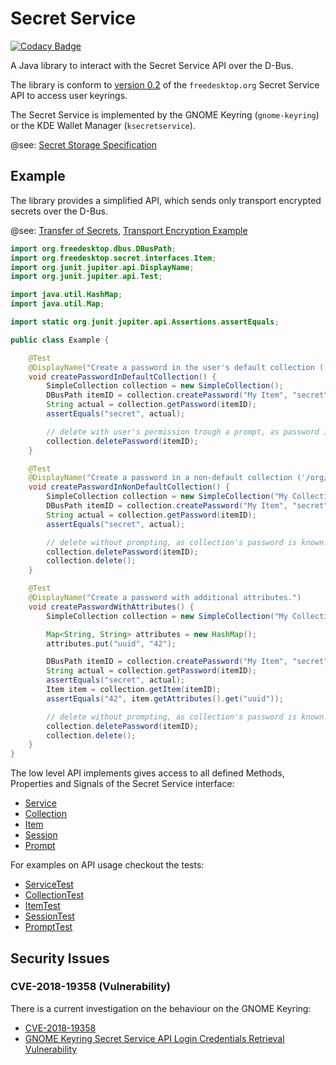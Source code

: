 # Secret Service

[![Codacy Badge](https://api.codacy.com/project/badge/Grade/61897aae6b5842f8a35ec81ca02112e3)](https://www.codacy.com?utm_source=github.com&amp;utm_medium=referral&amp;utm_content=swiesend/secret-service&amp;utm_campaign=Badge_Grade)

A Java library to interact with the Secret Service API over the D-Bus.

The library is conform to [version 0.2](https://specifications.freedesktop.org/secret-service/) of the `freedesktop.org`
Secret Service API to access user keyrings.

The Secret Service is implemented by the GNOME Keyring (`gnome-keyring`) or the KDE Wallet Manager (`ksecretservice`).

@see: [Secret Storage Specification](https://www.freedesktop.org/wiki/Specifications/secret-storage-spec/)

## Example

The library provides a simplified API, which sends only transport encrypted secrets over the D-Bus.

@see: [Transfer of Secrets](https://specifications.freedesktop.org/secret-service/ch07.html),
[Transport Encryption Example](src/test/java/org/freedesktop/secret/integration/IntegrationTest.java)

```java
import org.freedesktop.dbus.DBusPath;
import org.freedesktop.secret.interfaces.Item;
import org.junit.jupiter.api.DisplayName;
import org.junit.jupiter.api.Test;

import java.util.HashMap;
import java.util.Map;

import static org.junit.jupiter.api.Assertions.assertEquals;

public class Example {

    @Test
    @DisplayName("Create a password in the user's default collection ('/org/freedesktop/secrets/aliases/default').")
    void createPasswordInDefaultCollection() {
        SimpleCollection collection = new SimpleCollection();
        DBusPath itemID = collection.createPassword("My Item", "secret");
        String actual = collection.getPassword(itemID);
        assertEquals("secret", actual);

        // delete with user's permission trough a prompt, as password is unknown.
        collection.deletePassword(itemID);
    }

    @Test
    @DisplayName("Create a password in a non-default collection ('/org/freedesktop/secrets/collection/xxxx').")
    void createPasswordInNonDefaultCollection() {
        SimpleCollection collection = new SimpleCollection("My Collection", "super secret");
        DBusPath itemID = collection.createPassword("My Item", "secret");
        String actual = collection.getPassword(itemID);
        assertEquals("secret", actual);

        // delete without prompting, as collection's password is known.
        collection.deletePassword(itemID);
        collection.delete();
    }

    @Test
    @DisplayName("Create a password with additional attributes.")
    void createPasswordWithAttributes() {
        SimpleCollection collection = new SimpleCollection("My Collection", "super secret");

        Map<String, String> attributes = new HashMap();
        attributes.put("uuid", "42");

        DBusPath itemID = collection.createPassword("My Item", "secret", attributes);
        String actual = collection.getPassword(itemID);
        assertEquals("secret", actual);
        Item item = collection.getItem(itemID);
        assertEquals("42", item.getAttributes().get("uuid"));

        // delete without prompting, as collection's password is known.
        collection.deletePassword(itemID);
        collection.delete();
    }
}
```

The low level API implements gives access to all defined Methods, Properties and Signals of the Secret Service 
interface:
  * [Service](src/main/java/org/freedesktop/secret/Service.java)
  * [Collection](src/main/java/org/freedesktop/secret/Collection.java)
  * [Item](src/main/java/org/freedesktop/secret/Item.java)
  * [Session](src/main/java/org/freedesktop/secret/Session.java)
  * [Prompt](src/main/java/org/freedesktop/secret/Prompt.java)

For examples on API usage checkout the tests:
  * [ServiceTest](src/test/java/org/freedesktop/secret/ServiceTest.java)
  * [CollectionTest](src/test/java/org/freedesktop/secret/CollectionTest.java)
  * [ItemTest](src/test/java/org/freedesktop/secret/ItemTest.java)
  * [SessionTest](src/test/java/org/freedesktop/secret/SessionTest.java)
  * [PromptTest](src/test/java/org/freedesktop/secret/PromptTest.java)

## Security Issues

### CVE-2018-19358 (Vulnerability)

There is a current investigation on the behaviour on the GNOME Keyring:
  * [CVE-2018-19358](https://nvd.nist.gov/vuln/detail/CVE-2018-19358)
  * [GNOME Keyring Secret Service API Login Credentials Retrieval Vulnerability](https://tools.cisco.com/security/center/viewAlert.x?alertId=59179)
